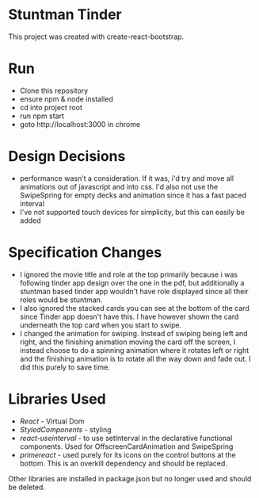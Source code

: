 # Stuntman Tinder

This project was created with create-react-bootstrap.

# Run

* Clone this repository
* ensure npm & node installed
* cd into project root
* run npm start
* goto http://localhost:3000 in chrome


# Design Decisions

* performance wasn't a consideration. If it was, i'd try and move all animations out of javascript and into css. I'd also not use the SwipeSpring for empty decks and animation since it has a fast paced interval
* I've not supported touch devices for simplicity, but this can easily be added


# Specification Changes

* I ignored the movie title and role at the top primarily because i was following tinder app design over the one in the pdf, but additionally a stuntman based tinder app wouldn't have role displayed since all their roles would be stuntman.
* I also ignored the stacked cards you can see at the bottom of the card since Tinder app doesn't have this. I have however shown the card underneath the top card when you start to swipe.
* I changed the animation for swiping. Instead of swiping being left and right, and the finishing animation moving the card off the screen, I instead choose to do a spinning animation where it rotates left or right and the finishing animation is to rotate all the way down and fade out. I did this purely to save time.


# Libraries Used

* *React* - Virtual Dom
* *StyledComponents* - styling
* *react-useinterval* - to use setInterval in the declarative functional components. Used for OffscreenCardAnimation and SwipeSpring
* *primereact* - used purely for its icons on the control buttons at the bottom. This is an overkill dependency and should be replaced.

Other libraries are installed in package.json but no longer used and should be deleted.
